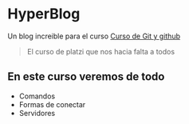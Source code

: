 # HyperBlog
Un blog increible para el curso [Curso de Git y github](https://platzi.com/clases/1557-git-github/19977-readmemd-es-una-excelente-practica/)
> El curso de platzi que nos hacia falta a todos

## En este curso veremos de todo
* Comandos
* Formas de conectar 
* Servidores
 